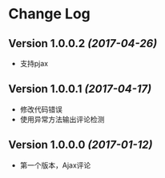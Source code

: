 Change Log
==========

Version 1.0.0.2 *(2017-04-26)*
----------------------------

 * 支持pjax

Version 1.0.0.1 *(2017-04-17)*
----------------------------

 * 修改代码错误
 * 使用异常方法输出评论检测

Version 1.0.0.0 *(2017-01-12)*
----------------------------

 * 第一个版本，Ajax评论
